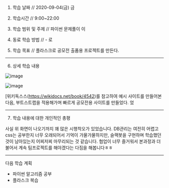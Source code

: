 1. 학습 날짜 // 2020-09-04(금)
   금
2. 학습시간 // 9:00~22:00

3. 학습 범위 및 주제 // 파이썬 문제풀이
   이
4. 동료 학습 방법 // -
   로
5. 학습 목표 // 플라스크로 공모전 출품용 프로젝트를 만든다.

---

6. 상세 학습 내용

![image](https://user-images.githubusercontent.com/54612343/92324636-8ec45b00-f07e-11ea-8cfd-7111f5a26ab9.png)


![image](https://user-images.githubusercontent.com/54612343/92324710-3c376e80-f07f-11ea-880a-a8f0bf73023f.png)


[위키독스스(https://wikidocs.net/book/4542)를 참고하여 예시 사이트를 만들어본 다음, 부트스트랩을 적용해가며 빠르게 공모전용 사이트를 만들었다.
었

---

7. 학습 내용에 대한 개인적인 총평

사실 위 화면이 나오기까지 꽤 많은 시행착오가 있었습니다. DB관리는 여전히 어렵고 css는 공부한지 너무 오래되어서 기억이 가물가물하지만, 슬랙봇을 구현하며 학습했던 것이 남아있는지 어찌저찌 마무리되는 것 같습니다. 협업이 너무 즐거워서 본과정과 더불어서 계속 팀프로젝트를 해야겠다는 다짐을 해봅니다ㅎㅎ


---

다음 학습 계획

- 파이썬 알고리즘 공부
- 플라스크 복습
